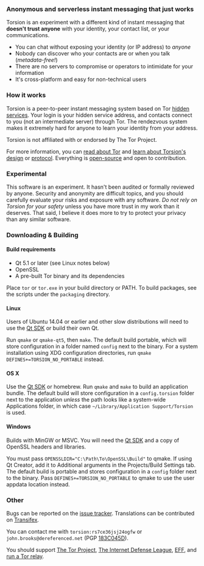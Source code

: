 ### Anonymous and serverless instant messaging that just works
Torsion is an experiment with a different kind of instant messaging that **doesn't trust anyone** with your identity, your contact list, or your communications.

* You can chat without exposing your identity (or IP address) to *anyone*
* Nobody can discover who your contacts are or when you talk (*metadata-free!*)
* There are no servers to compromise or operators to intimidate for your information
* It's cross-platform and easy for non-technical users

### How it works
Torsion is a peer-to-peer instant messaging system based on Tor [hidden services](https://www.torproject.org/docs/hidden-services.html.en). Your login is your hidden service address, and contacts connect to you (not an intermediate server) through Tor. The rendezvous system makes it extremely hard for anyone to learn your identity from your address.

Torsion is not affiliated with or endorsed by The Tor Project.

For more information, you can [read about Tor](https://www.torproject.org/about/overview.html.en) and [learn about Torsion's design](https://github.com/special/torsion/blob/master/doc/design.md) or [protocol](https://github.com/special/torsion/blob/master/doc/protocol.txt). Everything is [open-source](https://github.com/special/torsion/blob/master/LICENSE) and open to contribution.

### Experimental
This software is an experiment. It hasn't been audited or formally reviewed by anyone. Security and anonymity are difficult topics, and you should carefully evaluate your risks and exposure with any software. *Do not rely on Torsion for your safety* unless you have more trust in my work than it deserves. That said, I believe it does more to try to protect your privacy than any similar software.

### Downloading & Building
#### Build requirements
 * Qt 5.1 or later (see Linux notes below)
 * OpenSSL
 * A pre-built Tor binary and its dependencies

Place `tor` or `tor.exe` in your build directory or PATH. To build packages, see the scripts under the `packaging` directory.

#### Linux
Users of Ubuntu 14.04 or earlier and other slow distributions will need to use the [Qt SDK](https://qt-project.org/downloads) or build their own Qt.

Run `qmake` or `qmake-qt5`, then `make`. The default build portable, which will store configuration in a folder named `config` next to the binary. For a system installation using XDG configuration directories, run `qmake DEFINES+=TORSION_NO_PORTABLE` instead.

#### OS X
Use the [Qt SDK](https://qt-project.org/downloads) or homebrew. Run `qmake` and `make` to build an application bundle. The default build will store configuration in a `config.torsion` folder next to the application *unless* the path looks like a system-wide Applications folder, in which case `~/Library/Application Support/Torsion` is used.

#### Windows
Builds with MinGW or MSVC. You will need the [Qt SDK](https://qt-project.org/downloads) and a copy of OpenSSL headers and libraries.

You must pass `OPENSSLDIR="C:\Path\To\OpenSSL\Build"` to qmake. If using Qt Creator, add it to Additional arguments in the Projects/Build Settings tab. The default build is portable and stores configuration in a `config` folder next to the binary. Pass `DEFINES+=TORSION_NO_PORTABLE` to qmake to use the user appdata location instead.

### Other
Bugs can be reported on the [issue tracker](https://github.com/special/torsion/issues). Translations can be contributed on [Transifex](https://www.transifex.com/projects/p/torsion/).

You can contact me with `torsion:rs7ce36jsj24ogfw` or `john.brooks@dereferenced.net` (PGP [183C045D](http://pgp.mit.edu/pks/lookup?op=get&search=0xFF97C53F183C045D)).

You should support [The Tor Project](https://www.torproject.org/donate/donate.html.en), [The Internet Defense League](https://www.internetdefenseleague.org/), [EFF](https://www.eff.org/), and [run a Tor relay](https://www.torproject.org/docs/tor-relay-debian.html.en).
